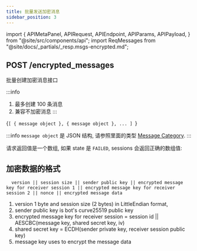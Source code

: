 ```yaml
---
title: 批量发送加密消息
sidebar_position: 3
---
```


import {
  APIMetaPanel,
  APIRequest,
  APIEndpoint,
  APIParams,
  APIPayload,
} from "@site/src/components/api";
import ReqMessages from "@site/docs/_partials/_resp.msgs-encrypted.md";

## POST /encrypted_messages

批量创建加密消息接口

:::info

1. 最多创建 100 条消息
2. 兼容不加密消息
:::

<APIEndpoint url="/encrypted_messages" />

<APIMetaPanel scope="Authorized" />

<APIPayload>{`[
  { message object },
  { message object },
  ...
]
`}</APIPayload>

:::info
`message object` 是 JSON 结构, 请参照里面的类型 [Message Category](./category).
:::

<APIRequest
  title="Send Messages"
  method="POST"
  url="/encrypted_messages --data PAYLOAD"
/>

请求返回值是一个数组, 如果 state 是 `FAILED`, sessions 会返回正确的数组值:

<ReqMessages />

## 加密数据的格式

```
  version || session size || sender public key || encrypted message key for receiver session 1 || encrypted message key for receiver session 2 || nonce || encrypted message data
```

1. version 1 byte and session size (2 bytes) in LittleEndian format,
2. sender public key is bot's curve25519 public key
3. encrypted message key for receiver session = session id || AESCBC(message key, shared secret key, iv)
4. shared secret key = ECDH(sender private key, receiver session public key)
5. message key uses to encrypt the message data
